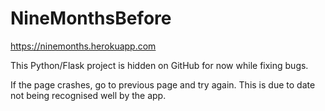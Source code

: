# NineMonthsBefore

https://ninemonths.herokuapp.com

This Python/Flask project is hidden on GitHub for now while fixing bugs.

If the page crashes, go to previous page and try again. This is due to date not being recognised well by the app.
